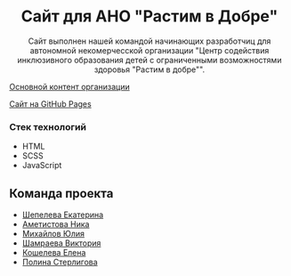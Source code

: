   <h1 align="center">Сайт для АНО "Растим в Добре"</h1>

  <p align="center">
    Сайт выполнен нашей командой начинающих разработчиц для автономной некомерчесской организации "Центр содействия инклюзивного образования детей c ограниченными возможностями здоровья "Растим в добре"". </p>
  
    
    
  [Основной контент организации](https://vk.com/anorastimvdobre)

  [Сайт на GitHub Pages](https://shepelkate.github.io/Firstrealproject/)
  


### Стек технологий
- HTML
- SCSS
- JavaScript



## Команда проекта

- [Шепелева Екатерина](https://github.com/shepelkate)
- [Аметистова Ника](https://github.com/Nikalaus)
- [Михайлов Юлия](https://github.com/rkvrpl)
- [Шамраева Виктория](https://github.com/april-victory)
- [Кошелева Елена](https://github.com/Eva71879)
- [Полина Стерлигова](https://github.com/Taarde)
